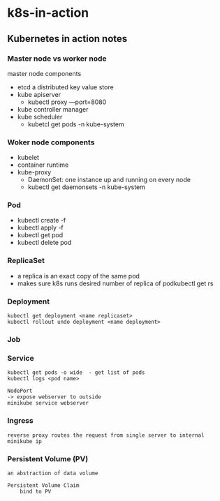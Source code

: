 # k8s-in-action
## Kubernetes in action notes

### Master node vs worker node

master node components
- etcd a distributed key value store
- kube apiserver
    - kubectl proxy —port=8080
- kube controller manager
- kube scheduler
    - kubetcl get pods -n kube-system

### Woker node components
- kubelet
- container runtime
- kube-proxy
    - DaemonSet: one instance up and running on every node
    - kubectl get daemonsets -n kube-system

### Pod
- kubectl create -f <yaml>
- kubectl apply  -f <yaml>
- kubectl get pod <name>
- kubectl delete pod <name>

### ReplicaSet
- a replica is an exact copy of the same pod
- makes sure k8s runs desired number of replica of podkubectl get rs <name replicaset> 

### Deployment
	kubectl get deployment <name replicaset>
	kubectl rollout undo deployment <name deployment> 

### Job 

### Service
	kubectl get pods -o wide  - get list of pods
	kubectl logs <pod name>

    NodePort
	-> expose webserver to outside
	minikube service webserver 

	
### Ingress
	reverse proxy routes the request from single server to internal
	minikube ip 

### Persistent Volume (PV) 
	an abstraction of data volume

    Persistent Volume Claim
	    bind to PV
